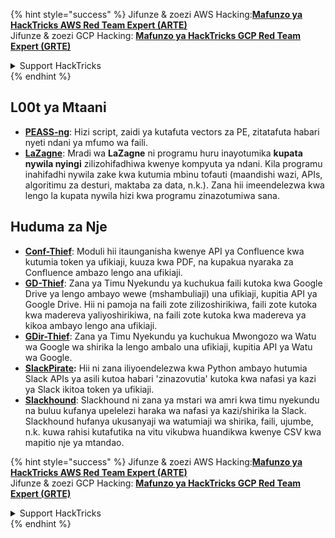 {% hint style="success" %}
Jifunze & zoezi AWS Hacking:<img src="/.gitbook/assets/arte.png" alt="" data-size="line">[**Mafunzo ya HackTricks AWS Red Team Expert (ARTE)**](https://training.hacktricks.xyz/courses/arte)<img src="/.gitbook/assets/arte.png" alt="" data-size="line">\
Jifunze & zoezi GCP Hacking: <img src="/.gitbook/assets/grte.png" alt="" data-size="line">[**Mafunzo ya HackTricks GCP Red Team Expert (GRTE)**<img src="/.gitbook/assets/grte.png" alt="" data-size="line">](https://training.hacktricks.xyz/courses/grte)

<details>

<summary>Support HackTricks</summary>

* Angalia [**mpango wa michango**](https://github.com/sponsors/carlospolop)!
* **Jiunge na** 💬 [**Kikundi cha Discord**](https://discord.gg/hRep4RUj7f) au [**kikundi cha telegram**](https://t.me/peass) au **tufuate** kwenye **Twitter** 🐦 [**@hacktricks\_live**](https://twitter.com/hacktricks\_live)**.**
* **Shiriki mbinu za udukuzi kwa kuwasilisha PRs kwa** [**HackTricks**](https://github.com/carlospolop/hacktricks) na [**HackTricks Cloud**](https://github.com/carlospolop/hacktricks-cloud) repos za github.

</details>
{% endhint %}


## **L00t ya Mtaani**

* [**PEASS-ng**](https://github.com/carlospolop/PEASS-ng): Hizi script, zaidi ya kutafuta vectors za PE, zitatafuta habari nyeti ndani ya mfumo wa faili.
* [**LaZagne**](https://github.com/AlessandroZ/LaZagne): Mradi wa **LaZagne** ni programu huru inayotumika **kupata nywila nyingi** zilizohifadhiwa kwenye kompyuta ya ndani. Kila programu inahifadhi nywila zake kwa kutumia mbinu tofauti (maandishi wazi, APIs, algoritimu za desturi, maktaba za data, n.k.). Zana hii imeendelezwa kwa lengo la kupata nywila hizi kwa programu zinazotumiwa sana.

## **Huduma za Nje**

* [**Conf-Thief**](https://github.com/antman1p/Conf-Thief): Moduli hii itaunganisha kwenye API ya Confluence kwa kutumia token ya ufikiaji, kuuza kwa PDF, na kupakua nyaraka za Confluence ambazo lengo ana ufikiaji.
* [**GD-Thief**](https://github.com/antman1p/GD-Thief): Zana ya Timu Nyekundu ya kuchukua faili kutoka kwa Google Drive ya lengo ambayo wewe (mshambuliaji) una ufikiaji, kupitia API ya Google Drive. Hii ni pamoja na faili zote zilizoshirikiwa, faili zote kutoka kwa madereva yaliyoshirikiwa, na faili zote kutoka kwa madereva ya kikoa ambayo lengo ana ufikiaji.
* [**GDir-Thief**](https://github.com/antman1p/GDir-Thief): Zana ya Timu Nyekundu ya kuchukua Mwongozo wa Watu wa Google wa shirika la lengo ambalo una ufikiaji, kupitia API ya Watu wa Google.
* [**SlackPirate**](https://github.com/emtunc/SlackPirate)**:** Hii ni zana iliyoendelezwa kwa Python ambayo hutumia Slack APIs ya asili kutoa habari 'zinazovutia' kutoka kwa nafasi ya kazi ya Slack ikitoa token ya ufikiaji.
*   [**Slackhound**](https://github.com/BojackThePillager/Slackhound): Slackhound ni zana ya mstari wa amri kwa timu nyekundu na buluu kufanya upelelezi haraka wa nafasi ya kazi/shirika la Slack. Slackhound hufanya ukusanyaji wa watumiaji wa shirika, faili, ujumbe, n.k. kuwa rahisi kutafutika na vitu vikubwa huandikwa kwenye CSV kwa mapitio nje ya mtandao.

{% hint style="success" %}
Jifunze & zoezi AWS Hacking:<img src="/.gitbook/assets/arte.png" alt="" data-size="line">[**Mafunzo ya HackTricks AWS Red Team Expert (ARTE)**](https://training.hacktricks.xyz/courses/arte)<img src="/.gitbook/assets/arte.png" alt="" data-size="line">\
Jifunze & zoezi GCP Hacking: <img src="/.gitbook/assets/grte.png" alt="" data-size="line">[**Mafunzo ya HackTricks GCP Red Team Expert (GRTE)**<img src="/.gitbook/assets/grte.png" alt="" data-size="line">](https://training.hacktricks.xyz/courses/grte)

<details>

<summary>Support HackTricks</summary>

* Angalia [**mpango wa michango**](https://github.com/sponsors/carlospolop)!
* **Jiunge na** 💬 [**Kikundi cha Discord**](https://discord.gg/hRep4RUj7f) au [**kikundi cha telegram**](https://t.me/peass) au **tufuate** kwenye **Twitter** 🐦 [**@hacktricks\_live**](https://twitter.com/hacktricks\_live)**.**
* **Shiriki mbinu za udukuzi kwa kuwasilisha PRs kwa** [**HackTricks**](https://github.com/carlospolop/hacktricks) na [**HackTricks Cloud**](https://github.com/carlospolop/hacktricks-cloud) repos za github.

</details>
{% endhint %}
